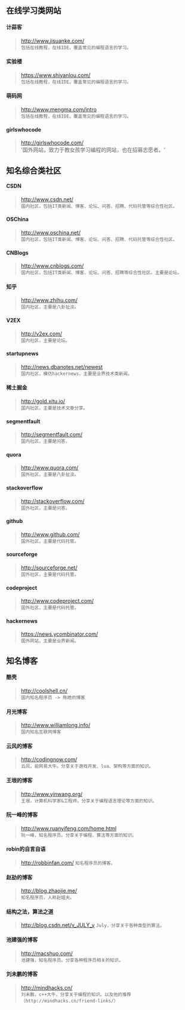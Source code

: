 ## 在线学习类网站

#### 计蒜客 
> http://www.jisuanke.com/  
> `包括在线教程，在线IDE，覆盖常见的编程语言的学习。`
  
#### 实验楼 
> https://www.shiyanlou.com/  
> `包括在线教程，在线IDE，覆盖常见的编程语言的学习。`

#### 萌码网
> http://www.mengma.com/intro  
> `包括在线教程，在线IDE，覆盖常见的编程语言的学习。`

#### girlswhocode
> http://girlswhocode.com/  
> '国外网站，致力于教女孩学习编程的网站，也在招募志愿者。'  

## 知名综合类社区

#### CSDN 
> http://www.csdn.net/  
> `国内社区，包括IT类新闻、博客、论坛、问答、招聘、代码托管等综合性社区。`

#### OSChina 
> http://www.oschina.net/  
> `国内社区，包括IT类新闻、博客、论坛、问答、招聘、代码托管等综合性社区。`

#### CNBlogs 
> http://www.cnblogs.com/  
> `国内社区，包括IT类新闻、博客、论坛、问答、招聘等综合性社区。主要是论坛。`

#### 知乎 
> http://www.zhihu.com/  
> `国内社区，主要是八卦扯淡。`

#### V2EX 
> http://v2ex.com/  
> `国内社区，主要是论坛。`

#### startupnews
> http://news.dbanotes.net/newest  
> `国内社区，模仿hackernews，主要是业界技术类新闻。`

#### 稀土掘金 
> http://gold.xitu.io/  
> `国内社区，主要是技术文章分享。`

#### segmentfault 
> http://segmentfault.com/  
> `国内社区，主要是问答。`

#### quora 
> http://www.quora.com/  
> `国外社区，主要是八卦扯淡。`

#### stackoverflow 
> http://stackoverflow.com/  
> `国外社区，主要是问答。`

#### github 
> http://www.github.com/  
> `国外社区，主要是代码托管。`

#### sourceforge 
> http://sourceforge.net/  
> `国外社区，主要是代码托管。`

#### codeproject 
> http://www.codeproject.com/  
> `国外社区，主要是代码托管。`

#### hackernews
> https://news.ycombinator.com/  
> `国外网站，主要是业界新闻。`

## 知名博客

#### 酷壳
> http://coolshell.cn/  
> `国内知名程序员 -> 陈皓的博客`

#### 月光博客
> http://www.williamlong.info/  
> `国内知名互联网博客`

#### 云风的博客
> http://codingnow.com/  
> `云风，前网易大牛。分享关于游戏开发、lua、架构等方面的知识。`

#### 王垠的博客
> http://www.yinwang.org/  
> `王垠，计算机科学家&工程师。分享关于编程语言理论等方面的知识。`

#### 阮一峰的博客
> http://www.ruanyifeng.com/home.html  
> `阮一峰，知名程序员。分享关于编程、算法等方面的知识。 `

#### robin的自言自语
> http://robbinfan.com/
> `知名程序员的博客。`

#### 赵劼的博客
> http://blog.zhaojie.me/  
> `知名程序员，人称赵姐夫。`

#### 结构之法，算法之道
> http://blog.csdn.net/v_JULY_v
> `July，分享关于各种类型的算法。`

#### 池建强的博客
> http://macshuo.com/  
> `池建强，知名程序员。分享各种程序员相关的知识。`

#### 刘未鹏的博客
> http://mindhacks.cn/  
> `刘未鹏，c++大牛，分享关于编程的知识。以及他的推荐（http://mindhacks.cn/friend-links/）`

